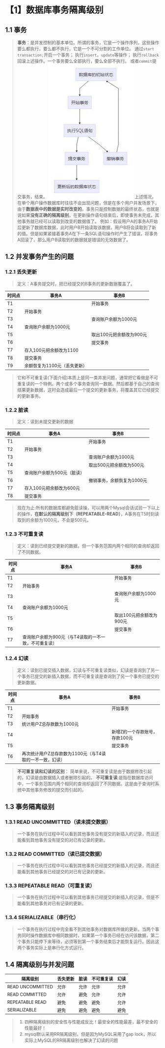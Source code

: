 # 【1】数据库事务隔离级别
## 1.1 事务
> **事务**：是并发控制的基本单位。所谓的事务，它是一个操作序列，这些操作要么都执行，要么都不执行，它是一个不可分割的工作单位。
> 通过`start transaction;`开启一个事务；
> 执行`insert`，`update`等操作；
> 执行`rollback`回滚上述操作。一个事务要么全部执行，要么全部不执行。
> 或者`commit`提交事务，结束。
![c35b006652c3f6db820ffd8aea6ae028](【1】数据库事务隔离级别.resources/6475EEA3-2D36-4A60-9B0C-6EF4523FCA72.jpg)
> 上述情况，在单个用户操作数据库时往往不会出现问题，但是在多个用户并发场景下，由于**数据表中的数据是实时改变的**，事务只是控制数据的最终状态，也就是说如果**没有正确的隔离级别**，在更新操作语句结束后，即使事务未完成，其他事务就已经可以读取到改变的数据值了。
> 例如：假设用户A的事务A开始后更新了数据库数据，此时用户B开始读取该数据，用户B将会读取到了新的值。但是如果紧接着事务A在下一条SQL语句操作时产生了错误，将事务A回滚了，那么用户B读取到的数据就是错误的无效数据了。

## 1.2 并发事务产生的问题
### 1.2.1 丢失更新
> 定义：A事务提交时，把已经提交的B事务的更新数据覆盖了。

| 时间点 | 事务A | 事务B |
| --- | --- | --- |
| T1 |  | 开始事务 |
| T2 | 开始事务 |  |
| T3 |  | 查询账户余额为1000元 |
| T4 | 查询账户余额为1000元 |  |
| T5 |  | 取出100元把余额改为900元 |
| T6 |  | 提交事务 |
| T7 | 存入100元把余额改为1100 |  |
| T8 | 提交事务 |  |
| T9 | 余额恢复为1100元（丢失更新） |  |
> 它和不可重复读(下面介绍)本质上是同一类并发问题，通常把它看做是不可重复读的一个特例。两个或多个事务查询同一数据。然后都基于自己的查询结果更新数据，这时会造成最后一个提交的更新事务，将覆盖其它已经提交的更新事务。

### 1.2.2 脏读
> 定义：读到未提交更新的数据

| 时间点 | 事务A | 事务B |
| --- | --- | --- |
| T1 |  | 开始事务 |
| T2 | 开始事务 |  |
| T3 |  | 查询账户余额为1000元 |
| T4 |  | 取出500元把余额改为500元 |
| T5 | 查询账户余额为500元（脏读） |  |
| T6 |  | 撤销事务，余额恢复为1000元 |
| T7 | 存入100元把余额改为600元 |  |
| T8 | 提交事务 |  |

> 现在为止:所有的数据库都避免脏读操，可以用两个Mysql会话试验一下以上的操作，**在默认的隔离级别下（REPEATABLE-READ）**，A事务在T5时刻读取到的余额为1000元，不会是500元。

### 1.2.3 不可重复读
> 定义：读到已经提交更新的数据，但一个事务范围内两个相同的查询却返回了不同数据。


| 时间点 | 事务A | 事务B |
| --- | --- | --- |
| T1 |  | 开始事务 |
| T2 | 开始事务 |  |
| T3 |  | 查询账户余额为1000元 |
| T4 | 查询账户余额为1000元 |  |
| T5 |  | 取出100元把余额改为900元 |
| T6 |  | 提交事务 |
| T7 | 查询账户余额为900元（与T4读取的一不一致，不可重复读） |  |

### 1.2.4 幻读
> 定义：读到已提交插入数据，幻读与不可重复读类似，幻读是查询到了另一个事务已提交的新插入数据，而不可重复读是查询到了另一个事务已提交的更新数据。

| 时间点 | 事务A | 事务B |
| --- | --- | --- |
| T1 |  | 开始事务 |
| T2 | 开始事务 |  |
| T3 | 统计用户Z总存款数为1000元 |  |
| T4 |  | 新增Z的一个存款账号，存款100元 |
| T5 |  | 提交事务 |
| T6 | 再次统计用户Z总存款数为1100元（与T4读取的一不一致，幻读） |  |

> **不可重复读和幻读的区别**： 简单来说，不可重复读是由于数据修改引起的，幻读是由数据插入或者删除引起的。
**不可重复读**:是指在数据库访问中，一个事务范围内两个相同的查询却返回了不同数据。这是由于查询时系统中其他事务修改的提交而引起的。

## 1.3 事务隔离级别
### 1.3.1 READ UNCOMMITTED（读未提交数据）
> 一个事务在执行过程中可以看到其他事务没有提交的新插入的记录，而且还能看到其他事务没有提交的对已有记录的更新。

### 1.3.2 READ COMMITTED（读已提交数据）
> 一个事务在执行过程中可以看到其他事务已经提交的新插入的记录，而且还能看到其他事务已经提交的对已有记录的更新。

### 1.3.3 REPEATABLE READ（可重复读）
> 一个事务在执行过程中可以看到其他事务已经提交的新插入的记录，但是不能看到其他事务对已有记录的更新。

### 1.3.4 SERIALIZABLE（串行化）
> 一个事务在执行过程中完全看不到其他事务对数据库所做的更新。当两个事务同时操作数据库中相同数据时，如果第一个事务已经在访问该数据，第二个事务只能停下来等待，必须等到第一个事务结束后才能恢复运行。因此这两个事务实际上是串行化方式运行。

## 1.4 隔离级别与并发问题

| 隔离级别 | 丢失更新 | 脏读 | 不可重复读 | 幻读 |
| --- | --- | --- | --- | --- |
| READ UNCOMMITTED | 允许 | 允许 | 允许 | 允许 |
| READ COMMITTED | 允许 | 避免 | 允许 | 允许 |
| REPEATABLE READ | 避免 | 避免 | 避免 | 允许 |
| SERIALIZABLE | 避免 | 避免 | 避免 | 避免 |

> 1. 四种隔离级别的安全性与性能成反比！最安全的性能最差，最不安全的性能最好！
> 2. mysql默认采用RR隔离级别，但是因为MySQL采用了gap lock，所以实际上MySQL的RR隔离级别也解决了幻读的问题